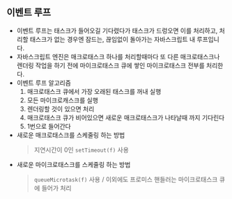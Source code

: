 ## 이벤트 루프

- 이벤트 루프는 태스크가 들어오길 기다렸다가 태스크가 드렁오면 이를 처리하고, 처리할 태스크가 없는 경우엔 잠드는, 끊임없이 돌아가는 자바스크립트 내 루프입니다.
- 자바스크립트 엔진은 매크로태스크 하나를 처리할때마다 또 다른 매크로태스크나 렌더링 작업을 하기 전에 마이크로태스크 큐에 쌓인 마이크로태스크 전부를 처리한다.
- 이벤트 루프 알고리즘
  1. 매크로태스크 큐에서 가장 오래된 태스크를 꺼내 실행
  2. 모든 마이크로캐스크를 실행
  3. 렌더링할 것이 있으면 처리
  4. 매크로태스크 큐가 비어있으면 새로운 매크로태스크가 나타날때 까지 기다린다
  5. 1번으로 들어간다
- 새로운 매크로태스크를 스케줄링 하는 방법
  > 지연시간이 0인 `setTimeout(f)` 사용
- 새로운 마이크로태스크를 스케줄링 하는 방법
  > `queueMicrotask(f)` 사용 / 이외에도 프로미스 핸들러는 마이크로태스크 큐에 들어가 처리
